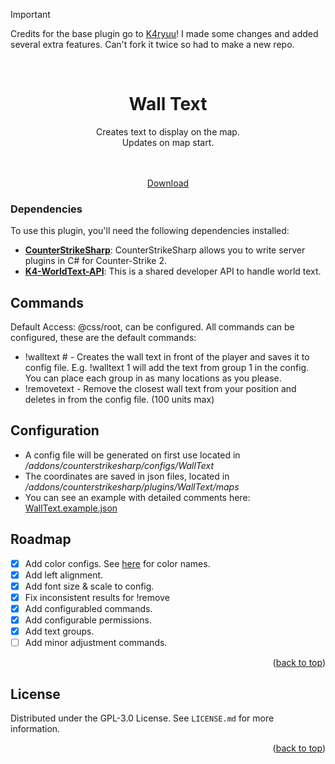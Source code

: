 <a name="readme-top"></a>

> [!IMPORTANT]
> Credits for the base plugin go to [K4ryuu](https://github.com/K4ryuu)! I made some changes and added several extra features. Can't fork it twice so had to make a new repo.

<!-- PROJECT LOGO -->
<br />
<div align="center">
  <h1 align="center">Wall Text</h1>
  <a align="center">Creates text to display on the map.<br>Updates on map start.</a><br>
  <br>
  <img src="https://files.catbox.moe/fehppv.png" alt="" style="margin: 0;">

  <p align="center">
    <br />
    <a href="https://github.com/M-archand/WallText/releases/tag/1.0.1">Download</a>
  </p>
</div>

<!-- ABOUT THE PROJECT -->

### Dependencies

To use this plugin, you'll need the following dependencies installed:

- [**CounterStrikeSharp**](https://github.com/roflmuffin/CounterStrikeSharp/releases): CounterStrikeSharp allows you to write server plugins in C# for Counter-Strike 2.
- [**K4-WorldText-API**](https://github.com/K4ryuu/K4-WorldText-API): This is a shared developer API to handle world text.

<!-- COMMANDS -->

## Commands

Default Access: @css/root, can be configured.
All commands can be configured, these are the default commands:
- !walltext # - Creates the wall text in front of the player and saves it to config file. E.g. !walltext 1 will add the text from group 1 in the config. You can place each group in as many locations as you please.
- !removetext - Remove the closest wall text from your position and deletes in from the config file. (100 units max)

<!-- CONFIG -->

## Configuration

- A config file will be generated on first use located in _/addons/counterstrikesharp/configs/WallText_
- The coordinates are saved in json files, located in _/addons/counterstrikesharp/plugins/WallText/maps_
- You can see an example with detailed comments here: [WallText.example.json](https://github.com/M-archand/WallText/blob/main/WallText.example.json)
<!-- ROADMAP -->

## Roadmap

- [X] Add color configs. See [here](https://i.sstatic.net/lsuz4.png) for color names.
- [X] Add left alignment.
- [X] Add font size & scale to config.
- [X] Fix inconsistent results for !remove
- [X] Add configurabled commands.
- [X] Add configurable permissions.
- [X] Add text groups.
- [ ] Add minor adjustment commands.

<p align="right">(<a href="#readme-top">back to top</a>)</p>

<!-- LICENSE -->

## License

Distributed under the GPL-3.0 License. See `LICENSE.md` for more information.

<p align="right">(<a href="#readme-top">back to top</a>)</p>
